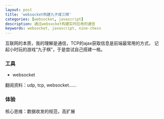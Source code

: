 ```yaml
---
layout: post
title: 'websocket构建九子成三棋'
categories: [websocket, javascript]
description: 通过websocket构建实时应用的通信
keywords: websocket, javascript, nine-chess
---
```


互联网的本质，我的理解是通信，TCP的ajax获取信息是前端最常用的方式，
记起小时玩的游戏“九子棋”，于是尝试自己搭建一格。

### 工具
- websocket

翻阅资料：udp, tcp, websocket......

### 体验

核心思维：数据收发的规范，高扩展